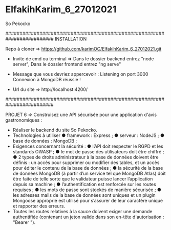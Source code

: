 # ElfakihKarim_6_27012021
So Pekocko

######################################################################### 
INSTALLATION

Repo à cloner => https://github.com/karimOC/ElfakihKarim_6_27012021.git

- Invite de cmd ou terminal => 
Dans le dossier backend entrez "node server", 
Dans le dossier frontend entrez "ng serve" 
- Message que vous devriez appercevoir : 
Listening on port 3000
Connexion à MongoDB réussie !

- Url du site => http://localhost:4200/

#########################################################################

PROJET 6 => Construisez une API sécurisée pour une application d'avis gastronomiques :

- Réaliser le backend du site So Pekocko.
- Technologies à utiliser
● framework : Express ;
● serveur : NodeJS ;
● base de données : MongoDB ;
- Exigences concernant la sécurité :
● l’API doit respecter le RGPD et les standards OWASP ;
● le mot de passe des utilisateurs doit être chiffré ;
● 2 types de droits administrateur à la base de données doivent être définis : un accès
pour supprimer ou modifier des tables, et un accès pour éditer le contenu de la base
de données ;
● la sécurité de la base de données MongoDB (à partir d’un service tel que MongoDB
Atlas) doit être faite de telle sorte que le validateur puisse lancer l’application depuis
sa machine ;
● l’authentification est renforcée sur les routes requises ;
● les mots de passe sont stockés de manière sécurisée ;
● les adresses mails de la base de données sont uniques et un plugin Mongoose
approprié est utilisé pour s’assurer de leur caractère unique et rapporter des erreurs.
- Toutes les routes relatives à la sauce doivent exiger une demande authentifiée (contenant un
jeton valide dans son en-tête d'autorisation : "Bearer <token>").

